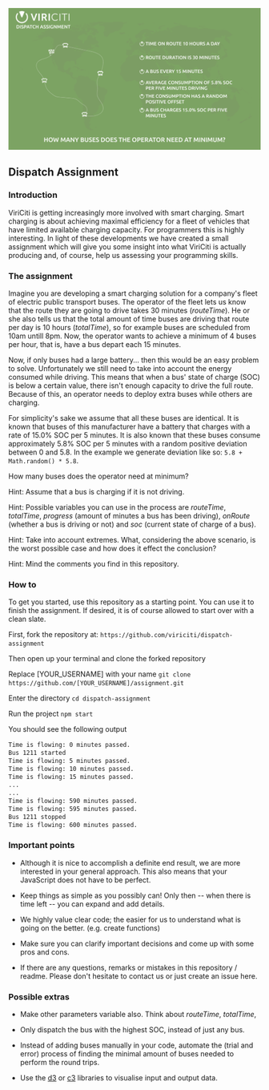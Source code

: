 ![Dispatch Assignment](images/dispatch_assignment.png)

## Dispatch Assignment
### Introduction

ViriCiti is getting increasingly more involved with smart charging. Smart charging is about achieving maximal efficiency for a fleet of vehicles that have limited available charging capacity. For programmers this is highly interesting. In light of these developments we have created a small assignment which will give you some insight into what ViriCiti is actually producing and, of course, help us assessing your programming skills.

### The assignment

Imagine you are developing a smart charging solution for a company's fleet of electric public transport buses. The operator of the fleet lets us know that the route they are going to drive takes 30 minutes (_routeTime_). He or she also tells us that the total amount of time buses are driving that route per day is 10 hours (_totalTime_), so for example buses are scheduled from 10am untill 8pm. Now, the operator wants to achieve a minimum of 4 buses per hour, that is, have a bus depart each 15 minutes.

Now, if only buses had a large battery... then this would be an easy problem to solve. Unfortunately we still need to take into account the energy consumed while driving. This means that when a bus' state of charge (SOC) is below a certain value, there isn't enough capacity to drive the full route. Because of this, an operator needs to deploy extra buses while others are charging.

For simplicity's sake we assume that all these buses are identical. It is known that buses of this manufacturer have a battery that charges with a rate of 15.0% SOC per 5 minutes. It is also known that these buses consume approximately 5.8% SOC per 5 minutes with a random positive deviation between 0 and 5.8. In the example we generate deviation like so: `5.8 + Math.random() * 5.8`.

How many buses does the operator need at minimum?

Hint: Assume that a bus is charging if it is not driving.

Hint: Possible variables you can use in the process are _routeTime_, _totalTime_, _progress_ (amount of minutes a bus has been driving), _onRoute_ (whether a bus is driving or not) and _soc_ (current state of charge of a bus).

Hint: Take into account extremes. What, considering the above scenario, is the worst possible case and how does it effect the conclusion?

Hint: Mind the comments you find in this repository.

### How to

To get you started, use this repository as a starting point. You can use it to finish the assignment. If desired, it is of course allowed to start over with a clean slate.

First, fork the repository at:
`https://github.com/viriciti/dispatch-assignment`

Then open up your terminal and clone the forked repository

Replace [YOUR_USERNAME] with your name
`git clone https://github.com/[YOUR_USERNAME]/assignment.git`

Enter the directory
`cd dispatch-assignment`

Run the project
`npm start`

You should see the following output

```
Time is flowing: 0 minutes passed.
Bus 1211 started
Time is flowing: 5 minutes passed.
Time is flowing: 10 minutes passed.
Time is flowing: 15 minutes passed.
...
...
Time is flowing: 590 minutes passed.
Time is flowing: 595 minutes passed.
Bus 1211 stopped
Time is flowing: 600 minutes passed.
```

### Important points

* Although it is nice to accomplish a definite end result, we are more interested in your general approach. This also means that your JavaScript does not have to be perfect.

* Keep things as simple as you possibly can! Only then -- when there is time left -- you can expand and add details.

* We highly value clear code; the easier for us to understand what is going on the better. (e.g. create functions)

* Make sure you can clarify important decisions and come up with some pros and cons.

* If there are any questions, remarks or mistakes in this repository / readme. Please don't hesitate to contact us or just create an issue here.

### Possible extras

* Make other parameters variable also. Think about _routeTime_, _totalTime_,

* Only dispatch the bus with the highest SOC, instead of just any bus.

* Instead of adding buses manually in your code, automate the (trial and error) process of finding the minimal amount of buses needed to perform the round trips.

* Use the [d3](https://d3js.org/) or [c3](http://c3js.org/) libraries to visualise input and output data.
